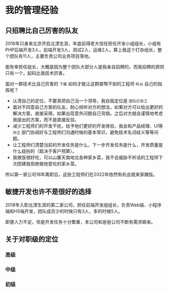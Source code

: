 # 我的管理经验

## 只招聘比自己厉害的队友

2016年只身来北京开启北漂生涯，年底前得老大信任担任开发小组组长，小组有PHP后端开发3人，前端开发3人，测试2人，运维2人，算上我这个打杂组长，整个团队有11人，主要负责公司业务项目落地。

能有幸担任组长，大概是因为整个团队大部分人是我亲自招聘的，而我招聘的原则只有一个，起码比我技术厉害。

面对一群技术比自己厉害的 `下属` 如何才能让这群桀骜不驯的工程师 `听从` 自己的指挥呢？

- 认清自己的定位，不要真把自己当一个领导，我自我定位是 `团队打杂工`
- 面对不同意自己方案的队友，耐心倾听对方的想法，如果对方可以给出更好的解决方案，直接采用，如果出现意外问题自己背锅，之后对方就会谨慎地考虑我提出的方案，而不是直接反驳。
- 减少工程师们的开发干扰，给予他们更好的开发体验，我会和产品经理、UI等 `对立` 部门协调好与工程师们沟通时候的基本常识，避免技术名词歧义等等问题。
- 让工程师们清楚当前的开发任务是什么，下一步开发任务是什么，开发质量是什么级别的（取决于客户预算）。
- 我做饭很好吃，可以山寨天南地北各种家乡菜，我不会威胁不听话的工程师下次团建我拒绝做他爱吃的家乡菜。

所以第一家公司18年离职后，这些工程师们在2022年依然有机会就来家蹭饭。

## 敏捷开发也许不是很好的选择

2018年入职北漂生涯的第二家公司，担任前端开发组组长，负责Web端、小程序端和H5端开发，团队成员少的时候只有3人，多的时候5人。

即便人力不足，但是开发任务十分繁重，本公司和爸爸公司不断有需求砸来。

## 关于对职级的定位

### 高级

### 中级

### 初级